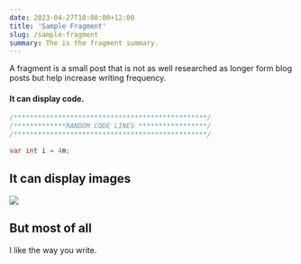 ```yaml
---
date: 2023-04-27T10:00:00+12:00
title: 'Sample Fragment'
slug: /sample-fragment
summary: The is the fragment summary.
---
```


A fragment is a small post that is not as well researched as longer form blog posts but help increase writing frequency.

#### It can display code.

```csharp
/************************************************/
/*************RANDOM CODE LINES *****************/
/************************************************/

var int i = 4m;

```

## It can display images

![](/images/random-image.jpg)

## But most of all

I like the way you write.